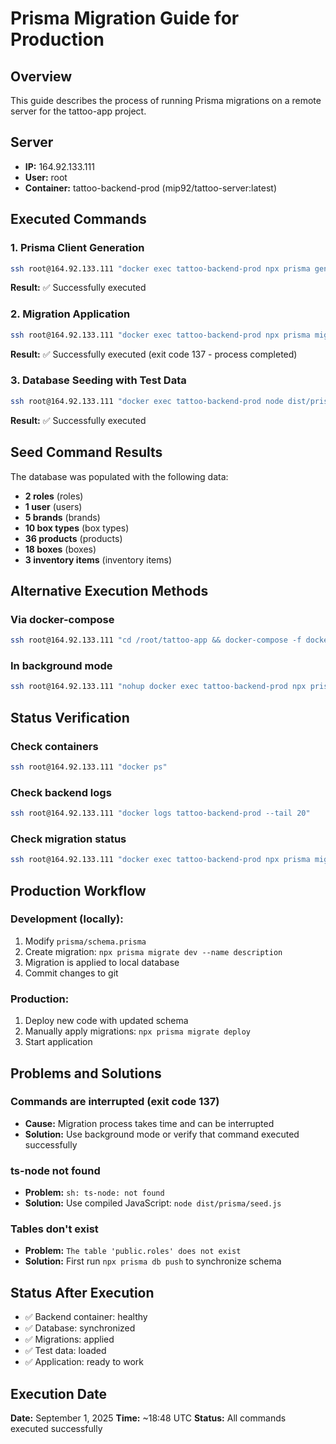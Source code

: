# Prisma Migration Guide for Production

## Overview

This guide describes the process of running Prisma migrations on a remote server for the tattoo-app project.

## Server

- **IP:** 164.92.133.111
- **User:** root
- **Container:** tattoo-backend-prod (mip92/tattoo-server:latest)

## Executed Commands

### 1. Prisma Client Generation

```bash
ssh root@164.92.133.111 "docker exec tattoo-backend-prod npx prisma generate"
```

**Result:** ✅ Successfully executed

### 2. Migration Application

```bash
ssh root@164.92.133.111 "docker exec tattoo-backend-prod npx prisma migrate deploy"
```

**Result:** ✅ Successfully executed (exit code 137 - process completed)

### 3. Database Seeding with Test Data

```bash
ssh root@164.92.133.111 "docker exec tattoo-backend-prod node dist/prisma/seed.js"
```

**Result:** ✅ Successfully executed

## Seed Command Results

The database was populated with the following data:

- **2 roles** (roles)
- **1 user** (users)
- **5 brands** (brands)
- **10 box types** (box types)
- **36 products** (products)
- **18 boxes** (boxes)
- **3 inventory items** (inventory items)

## Alternative Execution Methods

### Via docker-compose

```bash
ssh root@164.92.133.111 "cd /root/tattoo-app && docker-compose -f docker-compose.prod.yml exec backend npx prisma migrate deploy"
```

### In background mode

```bash
ssh root@164.92.133.111 "nohup docker exec tattoo-backend-prod npx prisma migrate deploy > migrate.log 2>&1 &"
```

## Status Verification

### Check containers

```bash
ssh root@164.92.133.111 "docker ps"
```

### Check backend logs

```bash
ssh root@164.92.133.111 "docker logs tattoo-backend-prod --tail 20"
```

### Check migration status

```bash
ssh root@164.92.133.111 "docker exec tattoo-backend-prod npx prisma migrate status"
```

## Production Workflow

### Development (locally):

1. Modify `prisma/schema.prisma`
2. Create migration: `npx prisma migrate dev --name description`
3. Migration is applied to local database
4. Commit changes to git

### Production:

1. Deploy new code with updated schema
2. Manually apply migrations: `npx prisma migrate deploy`
3. Start application

## Problems and Solutions

### Commands are interrupted (exit code 137)

- **Cause:** Migration process takes time and can be interrupted
- **Solution:** Use background mode or verify that command executed successfully

### ts-node not found

- **Problem:** `sh: ts-node: not found`
- **Solution:** Use compiled JavaScript: `node dist/prisma/seed.js`

### Tables don't exist

- **Problem:** `The table 'public.roles' does not exist`
- **Solution:** First run `npx prisma db push` to synchronize schema

## Status After Execution

- ✅ Backend container: healthy
- ✅ Database: synchronized
- ✅ Migrations: applied
- ✅ Test data: loaded
- ✅ Application: ready to work

## Execution Date

**Date:** September 1, 2025
**Time:** ~18:48 UTC
**Status:** All commands executed successfully
